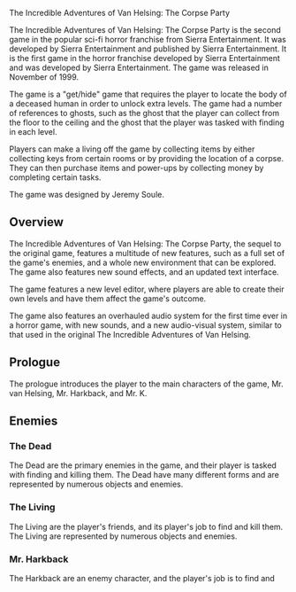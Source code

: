 The Incredible Adventures of Van Helsing: The Corpse Party

The Incredible Adventures of Van Helsing: The Corpse Party is the second game in the popular sci-fi horror franchise from Sierra Entertainment. It was developed by Sierra Entertainment and published by Sierra Entertainment. It is the first game in the horror franchise developed by Sierra Entertainment and was developed by Sierra Entertainment. The game was released in November of 1999.

The game is a "get/hide" game that requires the player to locate the body of a deceased human in order to unlock extra levels. The game had a number of references to ghosts, such as the ghost that the player can collect from the floor to the ceiling and the ghost that the player was tasked with finding in each level.

Players can make a living off the game by collecting items by either collecting keys from certain rooms or by providing the location of a corpse. They can then purchase items and power-ups by collecting money by completing certain tasks.

The game was designed by Jeremy Soule.

## Overview

The Incredible Adventures of Van Helsing: The Corpse Party, the sequel to the original game, features a multitude of new features, such as a full set of the game's enemies, and a whole new environment that can be explored. The game also features new sound effects, and an updated text interface.

The game features a new level editor, where players are able to create their own levels and have them affect the game's outcome.

The game also features an overhauled audio system for the first time ever in a horror game, with new sounds, and a new audio-visual system, similar to that used in the original The Incredible Adventures of Van Helsing.

## Prologue

The prologue introduces the player to the main characters of the game, Mr. van Helsing, Mr. Harkback, and Mr. K.

## Enemies

### The Dead

The Dead are the primary enemies in the game, and their player is tasked with finding and killing them. The Dead have many different forms and are represented by numerous objects and enemies.

### The Living

The Living are the player's friends, and its player's job to find and kill them. The Living are represented by numerous objects and enemies.

### Mr. Harkback

The Harkback are an enemy character, and the player's job is to find and